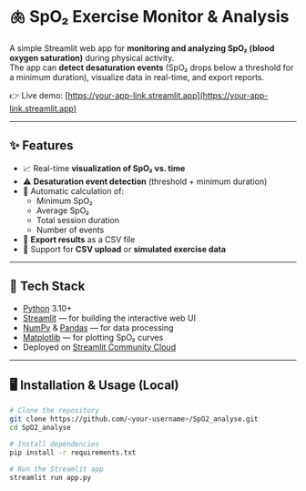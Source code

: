 # 🫁 SpO₂ Exercise Monitor & Analysis

A simple Streamlit web app for **monitoring and analyzing SpO₂ (blood oxygen saturation)** during physical activity.  
The app can **detect desaturation events** (SpO₂ drops below a threshold for a minimum duration), visualize data in real-time, and export reports.

👉 Live demo: [https://your-app-link.streamlit.app](https://your-app-link.streamlit.app)

---

## ✨ Features

- 📈 Real-time **visualization of SpO₂ vs. time**  
- ⚠️ **Desaturation event detection** (threshold + minimum duration)
- 🧮 Automatic calculation of:
  - Minimum SpO₂
  - Average SpO₂
  - Total session duration
  - Number of events
- 🧾 **Export results** as a CSV file
- 🧪 Support for **CSV upload** or **simulated exercise data**

---

## 🧰 Tech Stack

- [Python](https://www.python.org/) 3.10+
- [Streamlit](https://streamlit.io/) — for building the interactive web UI
- [NumPy](https://numpy.org/) & [Pandas](https://pandas.pydata.org/) — for data processing
- [Matplotlib](https://matplotlib.org/) — for plotting SpO₂ curves
- Deployed on [Streamlit Community Cloud](https://share.streamlit.io/)

---

## 🖥️ Installation & Usage (Local)

```bash
# Clone the repository
git clone https://github.com/<your-username>/SpO2_analyse.git
cd SpO2_analyse

# Install dependencies
pip install -r requirements.txt

# Run the Streamlit app
streamlit run app.py
